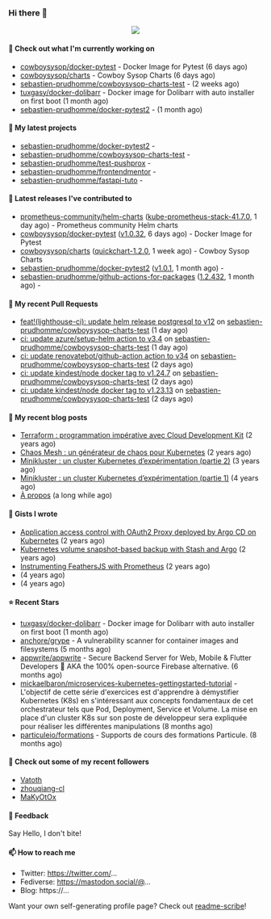 ### Hi there 👋

<p align="center"><img src="https://github-readme-stats.vercel.app/api?username=sebastien-prudhomme&show_icons=true&locale=en"/></p>

#### 👷 Check out what I'm currently working on

- [cowboysysop/docker-pytest](https://github.com/cowboysysop/docker-pytest) - Docker Image for Pytest (6 days ago)
- [cowboysysop/charts](https://github.com/cowboysysop/charts) - Cowboy Sysop Charts (6 days ago)
- [sebastien-prudhomme/cowboysysop-charts-test](https://github.com/sebastien-prudhomme/cowboysysop-charts-test) -  (2 weeks ago)
- [tuxgasy/docker-dolibarr](https://github.com/tuxgasy/docker-dolibarr) - Docker image for Dolibarr with auto installer on first boot (1 month ago)
- [sebastien-prudhomme/docker-pytest2](https://github.com/sebastien-prudhomme/docker-pytest2) -  (1 month ago)

#### 🌱 My latest projects

- [sebastien-prudhomme/docker-pytest2](https://github.com/sebastien-prudhomme/docker-pytest2) - 
- [sebastien-prudhomme/cowboysysop-charts-test](https://github.com/sebastien-prudhomme/cowboysysop-charts-test) - 
- [sebastien-prudhomme/test-pushprox](https://github.com/sebastien-prudhomme/test-pushprox) - 
- [sebastien-prudhomme/frontendmentor](https://github.com/sebastien-prudhomme/frontendmentor) - 
- [sebastien-prudhomme/fastapi-tuto](https://github.com/sebastien-prudhomme/fastapi-tuto) - 

#### 🔭 Latest releases I've contributed to

- [prometheus-community/helm-charts](https://github.com/prometheus-community/helm-charts) ([kube-prometheus-stack-41.7.0](https://github.com/prometheus-community/helm-charts/releases/tag/kube-prometheus-stack-41.7.0), 1 day ago) - Prometheus community Helm charts
- [cowboysysop/docker-pytest](https://github.com/cowboysysop/docker-pytest) ([v1.0.32](https://github.com/cowboysysop/docker-pytest/releases/tag/v1.0.32), 6 days ago) - Docker Image for Pytest
- [cowboysysop/charts](https://github.com/cowboysysop/charts) ([quickchart-1.2.0](https://github.com/cowboysysop/charts/releases/tag/quickchart-1.2.0), 1 week ago) - Cowboy Sysop Charts
- [sebastien-prudhomme/docker-pytest2](https://github.com/sebastien-prudhomme/docker-pytest2) ([v1.0.1](https://github.com/sebastien-prudhomme/docker-pytest2/releases/tag/v1.0.1), 1 month ago) - 
- [sebastien-prudhomme/github-actions-for-packages](https://github.com/sebastien-prudhomme/github-actions-for-packages) ([1.2.432](https://github.com/sebastien-prudhomme/github-actions-for-packages/releases/tag/1.2.432), 1 month ago) - 

#### 🔨 My recent Pull Requests

- [feat!(lighthouse-ci): update helm release postgresql to v12](https://github.com/sebastien-prudhomme/cowboysysop-charts-test/pull/69) on [sebastien-prudhomme/cowboysysop-charts-test](https://github.com/sebastien-prudhomme/cowboysysop-charts-test) (1 day ago)
- [ci: update azure/setup-helm action to v3.4](https://github.com/sebastien-prudhomme/cowboysysop-charts-test/pull/68) on [sebastien-prudhomme/cowboysysop-charts-test](https://github.com/sebastien-prudhomme/cowboysysop-charts-test) (1 day ago)
- [ci: update renovatebot/github-action action to v34](https://github.com/sebastien-prudhomme/cowboysysop-charts-test/pull/67) on [sebastien-prudhomme/cowboysysop-charts-test](https://github.com/sebastien-prudhomme/cowboysysop-charts-test) (2 days ago)
- [ci: update kindest/node docker tag to v1.24.7](https://github.com/sebastien-prudhomme/cowboysysop-charts-test/pull/66) on [sebastien-prudhomme/cowboysysop-charts-test](https://github.com/sebastien-prudhomme/cowboysysop-charts-test) (2 days ago)
- [ci: update kindest/node docker tag to v1.23.13](https://github.com/sebastien-prudhomme/cowboysysop-charts-test/pull/65) on [sebastien-prudhomme/cowboysysop-charts-test](https://github.com/sebastien-prudhomme/cowboysysop-charts-test) (2 days ago)

#### 📜 My recent blog posts

- [Terraform : programmation impérative avec Cloud Development Kit](https://www.cowboysysop.com/post/terraform-programmation-imperative-avec-cloud-development-kit/) (2 years ago)
- [Chaos Mesh : un générateur de chaos pour Kubernetes](https://www.cowboysysop.com/post/chaos-mesh-un-generateur-de-chaos-pour-kubernetes/) (2 years ago)
- [Minikluster : un cluster Kubernetes d’expérimentation (partie 2)](https://www.cowboysysop.com/post/minikluster-un-cluster-kubernetes-d-experimentation-partie-2/) (3 years ago)
- [Minikluster : un cluster Kubernetes d’expérimentation (partie 1)](https://www.cowboysysop.com/post/minikluster-un-cluster-kubernetes-d-experimentation-partie-1/) (4 years ago)
- [À propos](https://www.cowboysysop.com/page/a-propos/) (a long while ago)

#### 📓 Gists I wrote

- [Application access control with OAuth2 Proxy deployed by Argo CD on Kubernetes](https://gist.github.com/c90af146c465305087d5f5a55990ca71) (2 years ago)
- [Kubernetes volume snapshot-based backup with Stash and Argo](https://gist.github.com/c53e870dc6b4987fefa4c36ea9f1187c) (2 years ago)
- [Instrumenting FeathersJS with Prometheus](https://gist.github.com/93ab307c8c03a9c5fdb1ff728f413855) (2 years ago)
- [](https://gist.github.com/9827398f4f792569e56351ac56e80b80) (4 years ago)
- [](https://gist.github.com/064f0ea019c9ff37b71ebc023c0a0c6b) (4 years ago)

#### ⭐ Recent Stars

- [tuxgasy/docker-dolibarr](https://github.com/tuxgasy/docker-dolibarr) - Docker image for Dolibarr with auto installer on first boot (1 month ago)
- [anchore/grype](https://github.com/anchore/grype) - A vulnerability scanner for container images and filesystems (5 months ago)
- [appwrite/appwrite](https://github.com/appwrite/appwrite) - Secure Backend Server for Web, Mobile &amp; Flutter Developers 🚀 AKA the 100% open-source Firebase alternative. (6 months ago)
- [mickaelbaron/microservices-kubernetes-gettingstarted-tutorial](https://github.com/mickaelbaron/microservices-kubernetes-gettingstarted-tutorial) - L&#39;objectif de cette série d&#39;exercices est d&#39;apprendre à démystifier Kubernetes (K8s) en s&#39;intéressant aux concepts fondamentaux de cet orchestrateur tels que Pod, Deployment, Service et Volume. La mise en place d&#39;un cluster K8s sur son poste de développeur sera expliquée pour réaliser les différentes manipulations (8 months ago)
- [particuleio/formations](https://github.com/particuleio/formations) - Supports de cours des formations Particule. (8 months ago)

#### 👯 Check out some of my recent followers

- [Vatoth](https://github.com/Vatoth)
- [zhouqiang-cl](https://github.com/zhouqiang-cl)
- [MaKyOtOx](https://github.com/MaKyOtOx)

#### 💬 Feedback

Say Hello, I don't bite!

#### 📫 How to reach me

- Twitter: https://twitter.com/...
- Fediverse: https://mastodon.social/@...
- Blog: https://...

Want your own self-generating profile page? Check out [readme-scribe](https://github.com/muesli/readme-scribe)!
